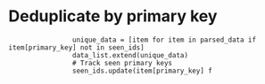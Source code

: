 # Deduplicate by primary key
                    unique_data = [item for item in parsed_data if item[primary_key] not in seen_ids]
                    data_list.extend(unique_data)
                    # Track seen primary keys
                    seen_ids.update(item[primary_key] f
